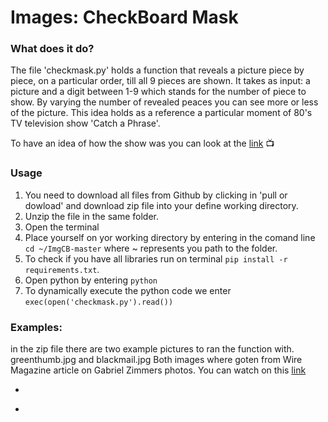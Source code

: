 # Images: CheckBoard Mask

### What does it do?
The file 'checkmask.py' holds a function that reveals a picture piece by piece, on a particular order, till all 9 pieces are shown. It takes as input: a picture and a digit between 1-9 which stands for the number of piece to show. By varying the number of revealed peaces you can see more or less of the picture. This idea holds as a reference a particular moment of  80's TV television show 'Catch a Phrase'. 

To have an idea of how the show was you can look at the [link](https://www.youtube.com/watch?v=lFhedb2g9jg) :tv:

### Usage
1. You need to download all files from Github by clicking in 'pull or dowload' and download zip file into your define working directory.
2. Unzip the file in the same folder. 
3. Open the terminal
4. Place yourself on yor working directory by entering in the comand line ``` cd ~/ImgCB-master``` where ~ represents you path to the folder.
5. To check if you have all libraries run on terminal ```pip install -r requirements.txt```.
6. Open python by entering ```python```
7. To dynamically execute the python code we enter ```exec(open('checkmask.py').read())```
### Examples:
in the zip file there are two example pictures to ran the function with. greenthumb.jpg and blackmail.jpg 
Both images where goten from Wire Magazine article on Gabriel Zimmers photos. You can watch on this [link](https://www.wired.com/story/idioms-photographs/)

* ```python checkmask('greenthumb.jpg',4)
  ```

* ```python checkmask('blackmail.jpg',7)
  ```

